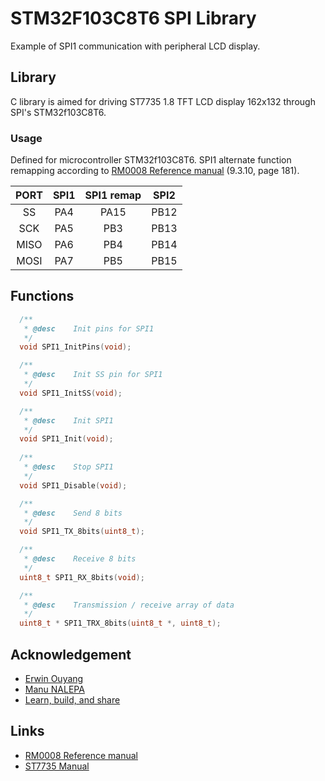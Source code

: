 # STM32F103C8T6 SPI Library
Example of SPI1 communication with peripheral LCD display.

## Library
C library is aimed for driving ST7735 1.8 TFT LCD display 162x132 through SPI's STM32f103C8T6.

### Usage
Defined for microcontroller STM32f103C8T6. SPI1 alternate function remapping according to [RM0008 Reference manual](https://www.st.com/mwg-internal/de5fs23hu73ds/progress?id=4xg82YtTk42dgC33Uqaa4XQ5B_tXbY3NJjon9Bfhm7k,) (9.3.10, page 181).

| PORT  | SPI1 | SPI1 remap | SPI2 |
| :---: | :---: | :---: | :---: |
| SS | PA4 | PA15 | PB12 |
| SCK | PA5 | PB3 | PB13 |
| MISO | PA6 | PB4 | PB14 |
| MOSI | PA7 | PB5 | PB15 |

## Functions
```c
  /**
   * @desc    Init pins for SPI1
   */
  void SPI1_InitPins(void);

  /**
   * @desc    Init SS pin for SPI1
   */
  void SPI1_InitSS(void);

  /**
   * @desc    Init SPI1
   */
  void SPI1_Init(void);
  
  /**
   * @desc    Stop SPI1
   */
  void SPI1_Disable(void);

  /**
   * @desc    Send 8 bits
   */
  void SPI1_TX_8bits(uint8_t);

  /**
   * @desc    Receive 8 bits
   */
  uint8_t SPI1_RX_8bits(void);

  /**
   * @desc    Transmission / receive array of data
   */
  uint8_t * SPI1_TRX_8bits(uint8_t *, uint8_t);
```
## Acknowledgement
- [Erwin Ouyang](http://www.handsonembedded.com/stm32f103-spl-tutorial-5/)
- [Manu NALEPA](https://github.com/nalepae/stm32_tutorial/blob/master/src/spi.c)
- [Learn, build, and share](https://learnbuildshare.wordpress.com/about/stm32/using-spi-as-master/)

## Links
- [RM0008 Reference manual](https://www.st.com/mwg-internal/de5fs23hu73ds/progress?id=4xg82YtTk42dgC33Uqaa4XQ5B_tXbY3NJjon9Bfhm7k,)
- [ST7735 Manual](http://www.displayfuture.com/Display/datasheet/controller/ST7735.pdf)

